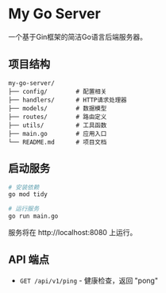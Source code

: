 # My Go Server

一个基于Gin框架的简洁Go语言后端服务器。

## 项目结构

```
my-go-server/
├── config/        # 配置相关
├── handlers/      # HTTP请求处理器
├── models/        # 数据模型
├── routes/        # 路由定义
├── utils/         # 工具函数
├── main.go        # 应用入口
└── README.md      # 项目文档
```

## 启动服务

```bash
# 安装依赖
go mod tidy

# 运行服务
go run main.go
```

服务将在 http://localhost:8080 上运行。

## API 端点

- `GET /api/v1/ping` - 健康检查，返回 "pong" 
